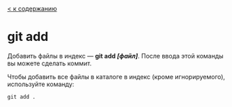 [< к содержанию](readme.md)

# git add

Добавить файлы в индекс — **git add *[файл]***. После ввода этой команды вы можете сделать коммит.

Чтобы добавить все файлы в каталоге в индекс (кроме игнорируемого), используйте команду:

```bash=
git add .
```